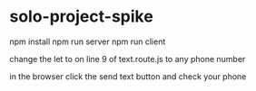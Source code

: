 # solo-project-spike

npm install
npm run server
npm run client

change the let to on line 9 of text.route.js to any phone number

in the browser click the send text button and check your phone
